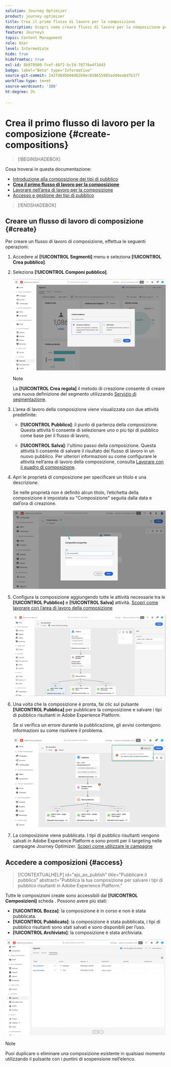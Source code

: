 ```yaml
---
solution: Journey Optimizer
product: journey optimizer
title: Crea il primo flusso di lavoro per la composizione
description: Scopri come creare flussi di lavoro per la composizione per combinare e disporre tipi di pubblico esistenti.
feature: Journeys
topic: Content Management
role: User
level: Intermediate
hide: true
hidefromtoc: true
exl-id: 8b978900-fcef-46f2-bc19-70776e4f3d43
badge: label="Beta" type="Informativo"
source-git-commit: 242fd8dbb04d62b9ec838655985add4ea0d7b377
workflow-type: tm+mt
source-wordcount: '380'
ht-degree: 3%

---
```


# Crea il primo flusso di lavoro per la composizione {#create-compositions}

>[!BEGINSHADEBOX]

Cosa troverai in questa documentazione:

* [Introduzione alla composizione dei tipi di pubblico](get-started-audience-orchestration.md)
* **[Crea il primo flusso di lavoro per la composizione](create-compositions.md)**
* [Lavorare nell’area di lavoro per la composizione](composition-canvas.md)
* [Accesso e gestione dei tipi di pubblico](access-audiences.md)

>[!ENDSHADEBOX]

## Creare un flusso di lavoro di composizione {#create}

Per creare un flusso di lavoro di composizione, effettua le seguenti operazioni:

1. Accedere al **[!UICONTROL Segmenti]** menu e seleziona **[!UICONTROL Crea pubblico]**.

1. Seleziona **[!UICONTROL Componi pubblico]**.

   ![](assets/audiences-create.png)

   >[!NOTE]
   >
   >La **[!UICONTROL Crea regola]** il metodo di creazione consente di creare una nuova definizione del segmento utilizzando [Servizio di segmentazione](https://experienceleague.adobe.com/docs/experience-platform/segmentation/ui/overview.html).

1. L’area di lavoro della composizione viene visualizzata con due attività predefinite:

   * **[!UICONTROL Pubblico]**: il punto di partenza della composizione. Questa attività ti consente di selezionare uno o più tipi di pubblico come base per il flusso di lavoro,

   * **[!UICONTROL Salva]**: l&#39;ultimo passo della composizione. Questa attività ti consente di salvare il risultato del flusso di lavoro in un nuovo pubblico.
   Per ulteriori informazioni su come configurare le attività nell’area di lavoro della composizione, consulta [Lavorare con il quadro di composizione](composition-canvas.md).

1. Apri le proprietà di composizione per specificare un titolo e una descrizione.

   Se nelle proprietà non è definito alcun titolo, l’etichetta della composizione è impostata su &quot;Composizione&quot; seguita dalla data e dall’ora di creazione.

   ![](assets/audiences-properties.png)

1. Configura la composizione aggiungendo tutte le attività necessarie tra le **[!UICONTROL Pubblico]** e **[!UICONTROL Salva]** attività. [Scopri come lavorare con l’area di lavoro della composizione](composition-canvas.md)

   ![](assets/audiences-publish.png)

1. Una volta che la composizione è pronta, fai clic sul pulsante **[!UICONTROL Pubblica]** per pubblicare la composizione e salvare i tipi di pubblico risultanti in Adobe Experience Platform.

   Se si verifica un errore durante la pubblicazione, gli avvisi contengono informazioni su come risolvere il problema.

   ![](assets/audiences-alerts.png)

1. La composizione viene pubblicata. I tipi di pubblico risultanti vengono salvati in Adobe Experience Platform e sono pronti per il targeting nelle campagne Journey Optimizer. [Scopri come utilizzare le campagne](../campaigns/get-started-with-campaigns.md)

## Accedere a composizioni {#access}

>[!CONTEXTUALHELP]
>id="ajo_ao_publish"
>title="Pubblicare il pubblico"
>abstract="Pubblica la tua composizione per salvare i tipi di pubblico risultanti in Adobe Experience Platform."

Tutte le composizioni create sono accessibili dal **[!UICONTROL Composizioni]** scheda . Possono avere più stati:

* **[!UICONTROL Bozza]**: la composizione è in corso e non è stata pubblicata.
* **[!UICONTROL Pubblicato]**: la composizione è stata pubblicata, i tipi di pubblico risultanti sono stati salvati e sono disponibili per l’uso.
* **[!UICONTROL Archiviato]**: la composizione è stata archiviata.

![](assets/audiences-compositions.png)

>[!NOTE]
>
>Puoi duplicare o eliminare una composizione esistente in qualsiasi momento utilizzando il pulsante con i puntini di sospensione nell’elenco.
